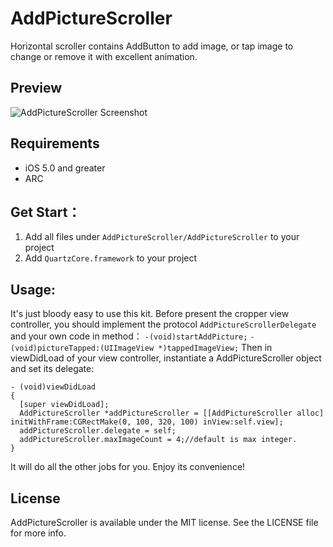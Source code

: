 AddPictureScroller
==================
Horizontal scroller contains AddButton to add image, or tap image to change or remove it with excellent animation.

## Preview
![AddPictureScroller Screenshot](https://raw.githubusercontent.com/azureatom/AddPictureScroller/master/AddPictureScroller/AddPictureScroller/ScreenShots/screenshot1.png)

## Requirements
- iOS 5.0 and greater
- ARC

## Get Start：
  1. Add all files under `AddPictureScroller/AddPictureScroller` to your project
  2. Add `QuartzCore.framework` to your project
  
## Usage:
It's just bloody easy to use this kit. Before present the cropper view controller, you should implement the protocol
  `AddPictureScrollerDelegate` and your own code in method：
    `-(void)startAddPicture;`
    `-(void)pictureTapped:(UIImageView *)tappedImageView;`
  Then in viewDidLoad of your view controller, instantiate a AddPictureScroller object and set its delegate:
  ```objc
  - (void)viewDidLoad
  {
    [super viewDidLoad];
    AddPictureScroller *addPictureScroller = [[AddPictureScroller alloc] initWithFrame:CGRectMake(0, 100, 320, 100) inView:self.view];
    addPictureScroller.delegate = self;
    addPictureScroller.maxImageCount = 4;//default is max integer.
  }
  ```
  It will do all the other jobs for you. Enjoy its convenience!

## License
AddPictureScroller is available under the MIT license. See the LICENSE file for more info.
